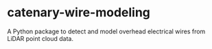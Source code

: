 # catenary-wire-modeling
A Python package to detect and model overhead electrical wires from LiDAR point cloud data. 
